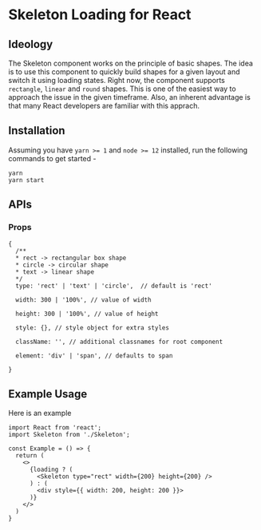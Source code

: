 # Skeleton Loading for React

## Ideology
The Skeleton component works on the principle of basic shapes. The idea is to use this component to quickly build shapes for a given layout and switch it using loading states. Right now, the component supports `rectangle`, `linear` and `round` shapes.
This is one of the easiest way to approach the issue in the given timeframe. Also, an inherent advantage is that many React developers are familiar with this apprach.

## Installation
Assuming you have `yarn >= 1` and `node >= 12` installed, run the following commands to get started -
```
yarn
yarn start
```

## APIs
### Props
```
{
  /**
  * rect -> rectangular box shape
  * circle -> circular shape
  * text -> linear shape
  */
  type: 'rect' | 'text' | 'circle',  // default is 'rect'

  width: 300 | '100%', // value of width

  height: 300 | '100%', // value of height

  style: {}, // style object for extra styles

  className: '', // additional classnames for root component

  element: 'div' | 'span', // defaults to span

}
```

## Example Usage
Here is an example
```
import React from 'react';
import Skeleton from './Skeleton';

const Example = () => {
  return (
    <>
      {loading ? (
        <Skeleton type="rect" width={200} height={200} />
      ) : (
        <div style={{ width: 200, height: 200 }}>
      )}
    </>
  )
}

```